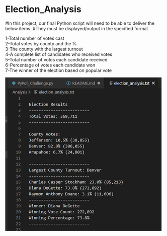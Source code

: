 # Election_Analysis

#In this project, our final Python script will need to be able to deliver the below items. 
#They must be displayed/output in the specified format

1-Total number of votes cast\
2-Total votes by county and the %\
3-The county with the largest turnout \
4-A complete list of candidates who received votes\
5-Total number of votes each candidate received\
6-Percentage of votes each candidate won\
7-The winner of the election based on popular vote

![](Output_results.png)
